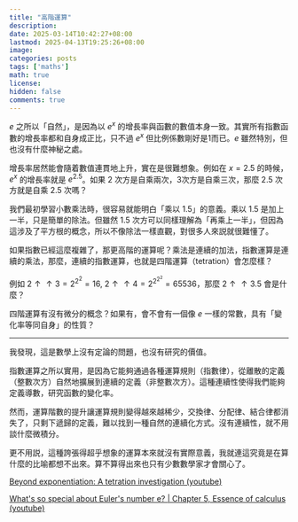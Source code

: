 ```yaml
---
title: "高階運算"
description: 
date: 2025-03-14T10:42:27+08:00
lastmod: 2025-04-13T19:25:26+08:00
image: 
categories: posts
tags: ['maths']
math: true
license: 
hidden: false
comments: true
---
```


$e$ 之所以「自然」，是因為以 $e^x$ 的增長率與函數的數值本身一致。其實所有指數函數的增長率都和自身成正比，只不過 $e^x$ 但比例係數剛好是1而已。$e$ 雖然特別，但也沒有什麼神秘之處。

增長率居然能會隨着數值連貫地上升，實在是很難想象。例如在 $x = 2.5$ 的時候，$e^x$ 的增長率就是 $e^{2.5}$。如果 2 次方是自乘兩次，3次方是自乘三次，那麼 2.5 次方就是自乘 2.5 次嗎？

我們最初學習小數乘法時，很容易就能明白「乘以 1.5」的意義。乘以 1.5 是加上一半，只是簡單的除法。但雖然 1.5 次方可以同樣理解為「再乘上一半」，但因為這涉及了平方根的概念，所以不像除法一樣直觀，對很多人來説就很難懂了。

如果指數已經這麼複雜了，那更高階的運算呢？乘法是連續的加法，指數運算是連續的乘法，那麼，連續的指數運算，也就是四階運算（tetration）會怎麼樣？

例如 $2 \uparrow \uparrow 3 = 2^{2^2} = 16$, $2 \uparrow \uparrow 4 = 2^{2^{2^2}} = 65536$，那麼 $2 \uparrow \uparrow 3.5$ 會是什麼？

四階運算有沒有微分的概念？如果有，會不會有一個像 $e$ 一樣的常數，具有「變化率等同自身」的性質？

***
我發現，這是數學上沒有定論的問題，也沒有研究的價值。

指數運算之所以實用，是因為它能夠通過各種運算規則（指數律），從離散的定義（整數次方）自然地擴展到連續的定義（非整數次方）。這種連續性使得我們能夠定義導數，研究函數的變化率。

然而，運算階數的提升讓運算規則變得越來越稀少，交換律、分配律、結合律都消失了，只剩下遞歸的定義，難以找到一種自然的連續化方式。沒有連續性，就不用談什麼微積分。

更不用説，這種誇張得超乎想象的運算本來就沒有實際意義，我就連這究竟是在算什麼的比喻都想不出來。算不算得出來也只有少數數學家才會關心了。

[Beyond exponentiation: A tetration investigation (youtube)](https://www.youtube.com/watch?v=qdqPTEpq5Xw)

[What's so special about Euler's number e? | Chapter 5, Essence of calculus (youtube)](https://www.youtube.com/watch?v=m2MIpDrF7Es)


